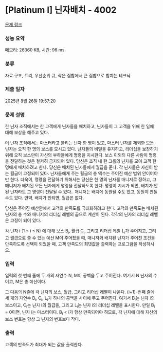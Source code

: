 # [Platinum I] 닌자배치 - 4002 

[문제 링크](https://www.acmicpc.net/problem/4002) 

### 성능 요약

메모리: 26360 KB, 시간: 96 ms

### 분류

자료 구조, 트리, 우선순위 큐, 작은 집합에서 큰 집합으로 합치는 테크닉

### 제출 일자

2025년 8월 26일 19:57:20

### 문제 설명

<p>한 닌자 조직에서는 한 고객에게 닌자들을 배치하고, 닌자들이 그 고객을 위해 한 일에 대해 보상을 해주고 있다. </p>

<p>이 닌자 조직에서는 마스터라고 불리는 닌자 한 명이 있고, 마스터 닌자를 제외한 모든 닌자는 오직 한 명의 보스를 모시고 있다. 닌자들의 비밀을 유지하고, 리더십을 보장하기 위해 오직 보스만이 자신의 부하들에게 명령을 지시한다. 보스 이외의 다른 사람이 명령을 전달하는 것은 철저히 금지되어 있다. 당신은 조직 내 한 그룹의 닌자를 모아 고객 한 명에게 배치하려고 한다. 당신은 배치된 닌자들에게 월급을 준다. 각 닌자들은 자신이 받는 월급이 고정되어 있다. 닌자들에게 주는 월급의 총 액수는 주어진 예산 범위 안이어야만 한다. 더욱이, 명령을 전달하기 위해서는 당신은 한 명의 닌자를 매니저로 정하고, 그 매니저가 배치된 모든 닌자에게 명령을 전달하도록 한다. 명령이 지시가 되면, 배치가 안 된 닌자라도 그 명령이 전달될 수 있다.. 매니저는 배치에 동원될 수도 있고, 동원이 안될 수도 있다. 만약, 배치가 안되면, 월급은 없다.</p>

<p>당신은 주어진 예산안에서 고객의 만족도를 극대화하려고 한다. 고객의 만족도는 배치된 닌자의 총 수와 매니저의 리더십 레벨의 곱으로 계산이 된다. 각각의 닌자의 리더십 레벨은 고정이 되어 있다.</p>

<p>각 닌자 i (1 ≤ i ≤ N) 에 대해 보스 B<sub>i</sub>, 월급 C<sub>i</sub>, 그리고 리더십 레벨 L<sub>i</sub>가 주어지고, 그리고 월급으로 줄 수 있는 예산 M이 주어졌을 때, 매니저와 배치된 닌자가 주어진 조건을 만족하도록 선택이 되었을 때, 고객 만족도의 최댓값을 출력하는 프로그램을 작성하시오. </p>

### 입력 

 <p>입력의 첫 번째 줄에 두 개의 자연수 N, M이 공백을 두고 주어진다. 여기서 N 닌자의 수이고, M은 총 예산이다.</p>

<p>그 다음의 N줄에 각 닌자의 보스, 월급, 그리고 리더십 레벨이 나온다. (i+1)-번째 줄에 세 개의 자연수 B<sub>i</sub>, C<sub>i</sub>, L<sub>i</sub>가 하나의 공백을 사이에 두고 주어진다. 여기서 B<sub>i</sub>는 닌자 i의 보스이고, C<sub>i</sub>는 닌자 i의 월급을, 그리고 L<sub>i</sub>는 닌자 i의 리더십 레벨을 표시한다. 만일 B<sub>i</sub> = 0이면, 닌자 i는 마스터이다. B<sub>i</sub> < i가 항상 만족되어야 하므로, 각 닌자에 대해 자신의 보스 번호는 항상 그 닌자의 번호보다 작다.</p>

### 출력 

 <p>고객의 만족도가 최대가 되는 값을 출력한다.</p>

